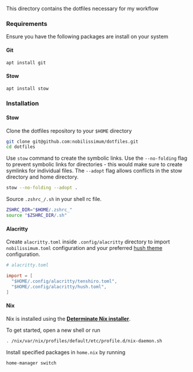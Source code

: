 This directory contains the dotfiles necessary for my workflow

### Requirements

Ensure you have the following packages are install on your system

#### Git

```sh
apt install git
```

#### Stow

```sh
apt install stow
```

### Installation

#### Stow

Clone the dotfiles repository to your `$HOME` directory

```sh
git clone git@github.com:nobilissimum/dotfiles.git
cd dotfiles
```

Use `stow` command to create the symbolic links. Use the `--no-folding` flag to prevent symbolic links for directories - this would make sure to create symlinks for individual files. The `--adopt` flag allows conflicts in the stow directory and home directory.

```sh
stow --no-folding --adopt .
```

Source `.zshrc_/.sh` in your shell rc file.

```sh
ZSHRC_DIR="$HOME/.zshrc_"
source "$ZSHRC_DIR/.sh"
```

#### Alacritty

Create `alacritty.toml` inside `.config/alacritty` directory to import `nobilissimum.toml` configuration and your preferred [hush theme](https://github.com/nobilissimum/hush-alacritty) configuration.

```toml
# alacritty.toml

import = [
  "$HOME/.config/alacritty/tenshiro.toml",
  "$HOME/.config/alacritty/hush.toml",
]
```

#### Nix

Nix is installed using the **[Determinate Nix installer](https://github.com/DeterminateSystems/nix-installer?tab=readme-ov-file#install-determinate)**.

To get started, open a new shell or run

```sh
. /nix/var/nix/profiles/default/etc/profile.d/nix-daemon.sh
```

Install specified packages in `home.nix` by running

```sh
home-manager switch
```
